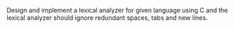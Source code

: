 Design and implement a lexical analyzer for given language using C and the lexical analyzer should ignore redundant spaces, tabs and new lines.
